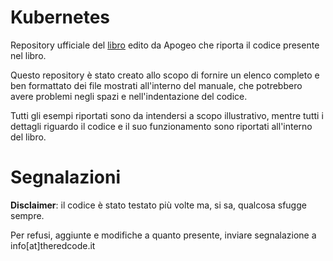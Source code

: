 # Kubernetes

Repository ufficiale del [libro](https://amzn.to/3AMpQj2) edito da Apogeo che riporta il codice presente nel libro.

Questo repository è stato creato allo scopo di fornire un elenco completo e ben formattato dei file mostrati 
all'interno del manuale, che potrebbero avere problemi negli spazi e nell'indentazione del codice.

Tutti gli esempi riportati sono da intendersi a scopo illustrativo, mentre tutti i dettagli riguardo il codice e il suo 
funzionamento sono riportati all'interno del libro.

# Segnalazioni

**Disclaimer**: il codice è stato testato più volte ma, si sa, qualcosa sfugge sempre.

Per refusi, aggiunte e modifiche a quanto presente, inviare segnalazione a info[at]theredcode.it
